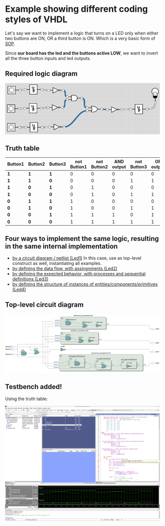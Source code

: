 # Example showing different coding styles of VHDL 
Let's say we want to implement a logic that turns on a LED only when either two buttons are ON, OR a third button is ON. Which is a very basic form of [SOP](https://www.electronics-tutorials.ws/boolean/sum-of-product.html).

Since **our board has the led and the buttons active LOW**, we want to invert all the three button inputs and led outputs.
## Required logic diagram
![Required logic diagram](doc/required_logic_diagram.png)
## Truth table
| **Button1** | **Button2** | **Button3** | not Button1 | not Button2 | AND output | not Button3 | OR output | **Final OUTPUT** |
|-------------|-------------|-------------|-------------|-------------|------------|-------------|-----------|------------------|
| **1**       | **1**       | **1**       | 0           | 0           | 0          | 0           | 0         | **1**            |
| **1**       | **1**       | **0**       | 0           | 0           | 0          | 1           | 1         | **0**            |
| **1**       | **0**       | **1**       | 0           | 1           | 0          | 0           | 0         | **1**            |
| **1**       | **0**       | **0**       | 0           | 1           | 0          | 1           | 1         | **0**            |
| **0**       | **1**       | **1**       | 1           | 0           | 0          | 0           | 0         | **1**            |
| **0**       | **1**       | **0**       | 1           | 0           | 0          | 1           | 1         | **0**            |
| **0**       | **0**       | **1**       | 1           | 1           | 1          | 0           | 1         | **0**            |
| **0**       | **0**       | **0**       | 1           | 1           | 1          | 1           | 1         | **0**            |
## Four ways to implement the same logic, resulting in the same internal implementation
 * [by a circuit diagram / netlist (Led1)](diagram_example.bdf) In this case, use as top-level construct as well, instantiating all examples.
 * [by defining the data flow, with assingnments (Led2)](dataflow_example.vhd)
 * [by defining the expected behavior, with processes and sequential definitions (Led3)](behavioral_example.vhd)
 * [by defining the structure of instances of entities/components/primitives (Led4)](structural_example.vhd)
## Top-level circuit diagram
![RTL viewer](doc/RTL_viewer.png)
## Testbench added!
Using the truth table:

![testbench simulation screenshot](doc/testbench.png)
